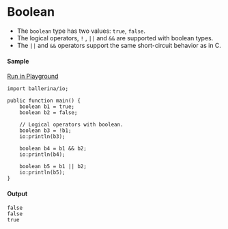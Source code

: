 # Boolean

- The `boolean` type has two values: `true`, `false`.
- The logical operators, `!` , `||` and `&&` are  supported with boolean types. 
- The `||` and `&&` operators support the same short-circuit behavior as in C. 

#### Sample

<a href="https://play.ballerina.io/?gist=d06ca052f4412b241a4afd1a50a8afbd&file=boolean.bal" target="_blank">Run in Playground   </a>

<!-- MARKDOWN-AUTO-DOCS:START (CODE:src=./../../code/boolean.bal) -->
<!-- The below code snippet is automatically added from ./../../code/boolean.bal -->
```bal
import ballerina/io;

public function main() {
    boolean b1 = true;
    boolean b2 = false;

    // Logical operators with boolean.
    boolean b3 = !b1;
    io:println(b3);

    boolean b4 = b1 && b2;
    io:println(b4);

    boolean b5 = b1 || b2;
    io:println(b5);
}
```
<!-- MARKDOWN-AUTO-DOCS:END -->


#### Output

```
false
false
true
```